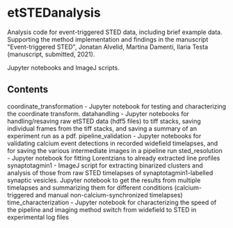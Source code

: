 # etSTEDanalysis
Analysis code for event-triggered STED data, including brief example data. Supporting the method implementation and findings in the manuscript "Event-triggered STED", Jonatan Alvelid, Martina Damenti, Ilaria Testa (manuscript, submitted, 2021).

Jupyter notebooks and ImageJ scripts.

## Contents
coordinate_transformation - Jupyter notebook for testing and characterizing the coordinate transform.
datahandling - Jupyter notebooks for handling/resaving raw etSTED data (hdf5 files) to tiff stacks, saving individual frames from the tiff stacks, and saving a summary of an experiment run as a pdf.
pipeline_validation - Jupyter notebooks for validating calcium event detections in recorded widefield timelapses, and for saving the various intermediate images in a pipeline run
sted_resolution - Jupyter notebook for fitting Lorentzians to already extracted line profiles
synaptotagmin1 - ImageJ script for extracting binarized clusters and analysis of those from raw STED timelapses of synaptotagmin1-labelled synaptic vesicles. Jupyter notebook to get the results from multiple timelapses and summarizing them for different conditions (calcium-triggered and manual non-calcium-synchronized timelapses)
time_characterization - Jupyter notebook for characterizing the speed of the pipeline and imaging method switch from widefield to STED in experimental log files
